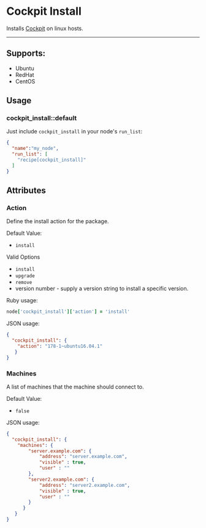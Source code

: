 # Cockpit Install

Installs [Cockpit](https://cockpit-project.org/) on linux hosts.

---


## Supports:

* Ubuntu
* RedHat
* CentOS

## Usage

### cockpit_install::default

Just include `cockpit_install` in your node's `run_list`:

```json
{
  "name":"my_node",
  "run_list": [
    "recipe[cockpit_install]"
  ]
}
```

## Attributes

### Action

Define the install action for the package.

Default Value:

* `install`

Valid Options

* `install`
* `upgrade`
* `remove`
* version number - supply a version string to install a specific version.

Ruby usage:

```ruby
node['cockpit_install']['action'] = 'install'
```

JSON usage:

```json
{
  "cockpit_install": {
    "action": "178-1~ubuntu16.04.1"
   }
}
```

### Machines

A list of machines that the machine should connect to.

Default Value:

* `false`

JSON usage:

```json
{
  "cockpit_install": {
    "machines": {
        "server.example.com": {
            "address": "server.example.com",
            "visible" : true,
            "user" : ""
        },
        "server2.example.com": {
            "address": "server2.example.com",
            "visible" : true,
            "user" : ""
        }
      }
   }
}
